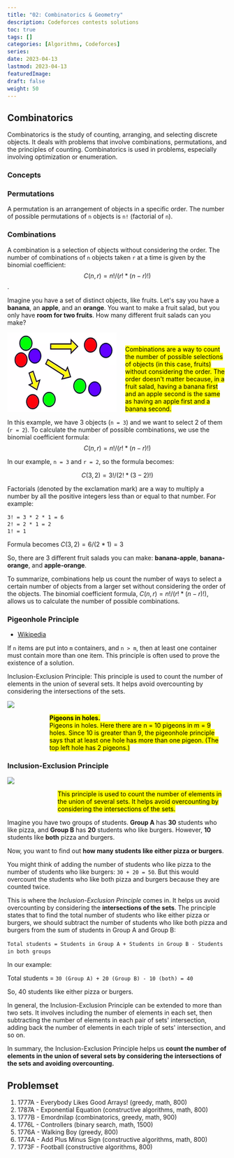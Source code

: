 ```yaml
---
title: "02: Combinatorics & Geometry"
description: Codeforces contests solutions
toc: true
tags: []
categories: [Algorithms, Codeforces]
series:
date: 2023-04-13
lastmod: 2023-04-13
featuredImage:
draft: false
weight: 50
---
```


## Combinatorics

Combinatorics is the study of counting, arranging, and selecting discrete objects. It deals with problems that involve combinations, permutations, and the principles of counting. Combinatorics is used in problems, especially involving optimization or enumeration.

### Concepts

### Permutations

A permutation is an arrangement of objects in a specific order. The number of possible permutations of `n` objects is `n!` (factorial of `n`).

### Combinations

A combination is a selection of objects without considering the order. The number of combinations of `n` objects taken `r` at a time is given by the binomial coefficient: $$C(n, r) = n! / (r! * (n-r)!)$$.

Imagine you have a set of distinct objects, like fruits. Let's say you have a **banana**, an **apple**, and an **orange**. You want to make a fruit salad, but you only have **room for two fruits**. How many different fruit salads can you make?

<div style="display: flex;">
    <img src="./assets/combinations.png" width="250">
    <div style="margin-left: 20px; margin-top: 30px">
        <mark>Combinations are a way to count the number of possible selections of objects (in this case, fruits) without considering the order. The order doesn't matter because, in a fruit salad, having a banana first and an apple second is the same as having an apple first and a banana second.</mark>
    </div>
</div>

In this example, we have 3 objects (`n = 3`) and we want to select 2 of them (`r = 2`). To calculate the number of possible combinations, we use the binomial coefficient formula: $$C(n, r) = n! / (r! * (n-r)!)$$

In our example, `n = 3` and `r = 2`, so the formula becomes:

$$C(3, 2) = 3! / (2! * (3-2)!)$$

Factorials (denoted by the exclamation mark) are a way to multiply a number by all the positive integers less than or equal to that number. For example:

```
3! = 3 * 2 * 1 = 6
2! = 2 * 1 = 2
1! = 1
```

Formula becomes $C(3, 2) = 6 / (2 * 1) = 3$

So, there are 3 different fruit salads you can make: **banana-apple**, **banana-orange**, and **apple-orange**.

To summarize, combinations help us count the number of ways to select a certain number of objects from a larger set without considering the order of the objects. The binomial coefficient formula, $C(n, r) = n! / (r! * (n-r)!)$, allows us to calculate the number of possible combinations.

### Pigeonhole Principle 

- [Wikipedia](https://en.wikipedia.org/wiki/Pigeonhole_principle)

If `n` items are put into `m` containers, and `n > m`, then at least one container must contain more than one item. This principle is often used to prove the existence of a solution.

Inclusion-Exclusion Principle: This principle is used to count the number of elements in the union of several sets. It helps avoid overcounting by considering the intersections of the sets.

<div style="display: flex;">
    <img src="https://upload.wikimedia.org/wikipedia/commons/thumb/5/5c/TooManyPigeons.jpg/440px-TooManyPigeons.jpg" width="250">
    <div style="margin-left: 20px; margin-top: 30px">
        <mark><b>Pigeons in holes.</b></mark></br>
        <mark>Pigeons in holes. Here there are n = 10 pigeons in m = 9 holes. Since 10 is greater than 9, the pigeonhole principle says that at least one hole has more than one pigeon. (The top left hole has 2 pigeons.)</mark>
    </div>
</div>

### Inclusion-Exclusion Principle

<div style="display: flex;">
    <img src="https://upload.wikimedia.org/wikipedia/commons/thumb/4/42/Inclusion-exclusion.svg/440px-Inclusion-exclusion.svg.png" width="250">
    <div style="margin-left: 20px; margin-top: 30px">
        <mark>This principle is used to count the number of elements in the union of several sets. It helps avoid overcounting by considering the intersections of the sets.</mark>
    </div>
</div>

Imagine you have two groups of students. **Group A** has **30** students who like pizza, and **Group B** has **20** students who like burgers. However, **10** students like **both** pizza and burgers.

Now, you want to find out **how many students like either pizza or burgers**. 

You might think of adding the number of students who like pizza to the number of students who like burgers: `30 + 20 = 50`. But this would overcount the students who like both pizza and burgers because they are counted twice.

This is where the *Inclusion-Exclusion Principle* comes in. It helps us avoid overcounting by considering the **intersections of the sets**. The principle states that to find the total number of students who like either pizza or burgers, we should subtract the number of students who like both pizza and burgers from the sum of students in Group A and Group B:

`Total students = Students in Group A + Students in Group B - Students in both groups`

In our example:

Total students = `30 (Group A) + 20 (Group B) - 10 (both) = 40`

So, 40 students like either pizza or burgers.

In general, the Inclusion-Exclusion Principle can be extended to more than two sets. It involves including the number of elements in each set, then subtracting the number of elements in each pair of sets' intersection, adding back the number of elements in each triple of sets' intersection, and so on.

In summary, the Inclusion-Exclusion Principle helps us **count the number of elements in the union of several sets by considering the intersections of the sets and avoiding overcounting.**

## Problemset

1. 1777A - Everybody Likes Good Arrays! (greedy, math, 800)
1. 1787A - Exponential Equation (constructive algorithms, math, 800)
1. 1777B - Emordnilap (combinatorics, greedy, math, 900)
1. 1776L - Controllers (binary search, math, 1500)
1. 1776A - Walking Boy (greedy, 800)
1. 1774A - Add Plus Minus Sign (constructive algorithms, math, 800)
1. 1773F - Football (constructive algorithms, 800)
